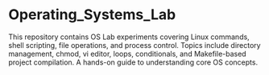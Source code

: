 # Operating_Systems_Lab
This repository contains OS Lab experiments covering Linux commands, shell scripting, file operations, and process control. Topics include directory management, chmod, vi editor, loops, conditionals, and Makefile-based project compilation. A hands-on guide to understanding core OS concepts.
